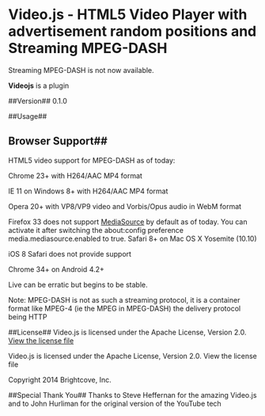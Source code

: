 # Video.js - HTML5 Video Player with advertisement random positions and Streaming MPEG-DASH

  Streaming MPEG-DASH is not now available.

**Videojs** is a plugin

##Version##
0.1.0

##Usage##

## Browser Support##
HTML5 video support for MPEG-DASH as of today:

Chrome 23+ with H264/AAC MP4 format

IE 11 on Windows 8+ with H264/AAC MP4 format

Opera 20+ with VP8/VP9 video and Vorbis/Opus audio in WebM format

Firefox 33 does not support [MediaSource](https://developer.mozilla.org/en-US/docs/Web/API/MediaSource) by default as of today. You can activate it after switching the about:config preference media.mediasource.enabled to true.
Safari 8+ on Mac OS X Yosemite (10.10)

iOS 8 Safari does not provide support

Chrome 34+ on Android 4.2+

Live can be erratic but begins to be stable.

Note: MPEG-DASH is not as such a streaming protocol, it is a container format like MPEG-4 (ie the MPEG in MPEG-DASH) the delivery protocol being HTTP

##License##
Video.js is licensed under the Apache License, Version 2.0. [View the license file](http://www.apache.org/licenses/LICENSE-2.0)

Video.js is licensed under the Apache License, Version 2.0. View the license file


Copyright 2014 Brightcove, Inc.

##Special Thank You##
Thanks to Steve Heffernan for the amazing Video.js and to John Hurliman for the original version of the YouTube tech
